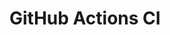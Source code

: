 # GitHub Actions CI
















































































































































































































































































































































































































































































































































































































































































































































































































































































































































































































































































































































































































































































































































